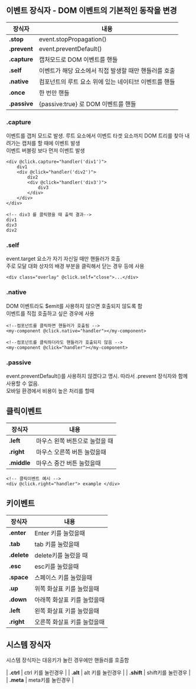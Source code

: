 ## 이벤트 장식자 - DOM 이벤트의 기본적인 동작을 변경
|  **장식자** | **내용**  |
|---|---|
| **.stop**  | event.stopPropagation() |
| **.prevent**  | event.preventDefault() |
| **.capture**  | 캡처모드로 DOM 이벤트를 핸들 |
| **.self**  | 이벤트가 해당 요소에서 직접 발생할 때만 핸들러를 호출 |
| **.native**  | 컴포넌트의 루트 요소 위에 있는 네이티브 이벤트를 핸들 |
| **.once**  | 한 번만 핸들 |
| **.passive**  | {passive:true} 로 DOM 이벤트를 핸들|

### .capture
이벤트를 갭처 모드로 발생. 루트 요소에서 이벤트 타겟 요소까지 DOM 트리를 찾아 내려가는 캡처를 할 때에 이벤트 발생  
이벤트 버블링 보다 먼저 이벤트 발생  

```
<div @click.capture="handler('div1')">
    div1
    <div @click="handler('div2')">
        div2
        <div @click="handler('div3')">
            div3
        </div>
    </div>
</div>

<!-- div3 를 클릭했을 때 출력 결과-->
div1
div3
div2
```

### .self
event.target 요소가 자기 자신일 때만 핸들러가 호출  
주로 모달 대화 상자의 배경 부분을 클릭해서 닫는 경우 등에 사용

```
<div class="overlay" @click.self="close">...</div>
```

### .native
DOM 이벤트라도 $emit를 사용하지 않으면 호출되지 않도록 함  
이벤트를 직접 호출하고 싶은 경우에 사용

```
<!--컴포넌트를 클릭하면 핸들러가 호출됨 -->
<my-component @click.native="handler"></my-component>

<!--컴포넌트를 클릭하더라도 핸들러가 호출되지 않음 -->
<my-component @click="handler"></my-component>
```

### .passive
event.preventDefault()를 사용하지 않겠다고 명시. 따라서 .prevent 장식자와 함께 사용할 수 없음.  
모바일 환경에서 비용이 높은 처리를 할때 

## 클릭이벤트 

|  **장식자** | **내용**  |
|---|---|
| **.left**  | 마우스 왼쪽 버튼으로 눌렀을 때 |
| **.right**  | 마우스 오른쪽 버튼 눌렀을때 |
| **.middle**  | 마우스 중간 버튼 눌렀을때 |

```
<!-- 클릭이벤트 예시 -->
<div @click.right="handler"> example </div>
```

## 키이벤트
|  **장식자** | **내용**  |
|---|---|
| **.enter**  | Enter 키를 눌렀을때 |
| **.tab**  | tab 키를 눌렀을때 |
| **.delete**  | delete키를 눌렀을 때 |
| **.esc**  | esc키를 눌렀을때 |
| **.space**  | 스페이스 키를 눌렀을때 |
| **.up**  | 위쪽 화살표 키를 눌렀을때 |
| **.down**  | 아래쪽 화살표 키를 눌렀을때|
| **.left**  | 왼쪽 화살표 키를 눌렀을때|
| **.right**  | 오른쪽 화살표 키를 눌렀을때|

## 시스템 장식자
시스템 장식자는 대응키가 눌린 경우에만 핸들러를 호출함

| **.ctrl**  | ctrl 키를 눌린경우 |
| **.alt**  | alt 키를 눌린경우 |
| **.shift**  | shift키를 눌린경우 |
| **.meta**  | meta키를 눌린경우 |